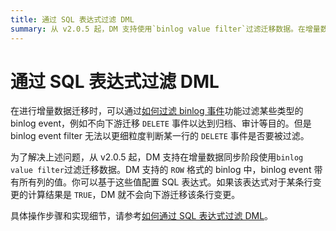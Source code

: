 ```yaml
---
title: 通过 SQL 表达式过滤 DML
summary: 从 v2.0.5 起，DM 支持使用`binlog value filter`过滤迁移数据。在增量数据同步阶段，可以基于 ROW 格式的 binlog 中的列值配置 SQL 表达式。如果表达式对于某条行变更的计算结果是 `TRUE`，DM 就不会向下游迁移该条行变更。具体操作步骤和实现细节，请参考如何通过 SQL 表达式过滤 DML。
---
```


# 通过 SQL 表达式过滤 DML

在进行增量数据迁移时，可以通过[如何过滤 binlog 事件](/filter-binlog-event.md)功能过滤某些类型的 binlog event，例如不向下游迁移 `DELETE` 事件以达到归档、审计等目的。但是 binlog event filter 无法以更细粒度判断某一行的 `DELETE` 事件是否要被过滤。

为了解决上述问题，从 v2.0.5 起，DM 支持在增量数据同步阶段使用`binlog value filter`过滤迁移数据。DM 支持的 `ROW` 格式的 binlog 中，binlog event 带有所有列的值。你可以基于这些值配置 SQL 表达式。如果该表达式对于某条行变更的计算结果是 `TRUE`，DM 就不会向下游迁移该条行变更。

具体操作步骤和实现细节，请参考[如何通过 SQL 表达式过滤 DML](/filter-dml-event.md)。
